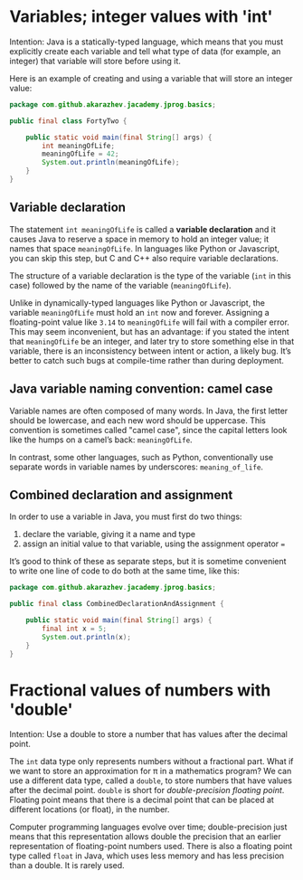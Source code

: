 # Variables; integer values with 'int'

Intention: Java is a statically-typed language, which means that you must explicitly create each variable and tell what 
type of data (for example, an integer) that variable will store before using it.

Here is an example of creating and using a variable that will store an integer value:

```java
package com.github.akarazhev.jacademy.jprog.basics;

public final class FortyTwo {

    public static void main(final String[] args) {
        int meaningOfLife;
        meaningOfLife = 42;
        System.out.println(meaningOfLife);
    }
}
```

## Variable declaration

The statement `int meaningOfLife` is called a <b>variable declaration</b> and it causes Java to reserve a space in memory 
to hold an integer value; it names that space `meaningOfLife`. In languages like Python or Javascript, 
you can skip this step, but C and C++ also require variable declarations.

The structure of a variable declaration is the type of the variable (`int` in this case) followed by the name of 
the variable (`meaningOfLife`).

Unlike in dynamically-typed languages like Python or Javascript, the variable `meaningOfLife` must hold an `int` now and 
forever. Assigning a floating-point value like `3.14` to `meaningOfLife` will fail with a compiler error. 
This may seem inconvenient, but has an advantage: if you stated the intent that `meaningOfLife` be an integer, 
and later try to store something else in that variable, there is an inconsistency between intent or action, a likely bug. 
It’s better to catch such bugs at compile-time rather than during deployment.

## Java variable naming convention: camel case

Variable names are often composed of many words. In Java, the first letter should be lowercase, 
and each new word should be uppercase. This convention is sometimes called "camel case", 
since the capital letters look like the humps on a camel’s back: `meaningOfLife`.

In contrast, some other languages, such as Python, conventionally use separate words in variable names by underscores: 
`meaning_of_life`.

## Combined declaration and assignment

In order to use a variable in Java, you must first do two things:
1. declare the variable, giving it a name and type
2. assign an initial value to that variable, using the assignment operator `=`

It’s good to think of these as separate steps, but it is sometime convenient to write one line of code to do both at 
the same time, like this:

```java
package com.github.akarazhev.jacademy.jprog.basics;

public final class CombinedDeclarationAndAssignment {

    public static void main(final String[] args) {
        final int x = 5;
        System.out.println(x);
    }
}
```

# Fractional values of numbers with 'double'

Intention: Use a double to store a number that has values after the decimal point.

The `int` data type only represents numbers without a fractional part. What if we want to store an approximation for π 
in a mathematics program? We can use a different data type, called a `double`, to store numbers that have values after 
the decimal point. `double` is short for <i>double-precision floating point</i>. Floating point means that there is 
a decimal point that can be placed at different locations (or float), in the number.

Computer programming languages evolve over time; double-precision just means that this representation allows double 
the precision that an earlier representation of floating-point numbers used. There is also a floating point 
type called `float` in Java, which uses less memory and has less precision than a double. It is rarely used.